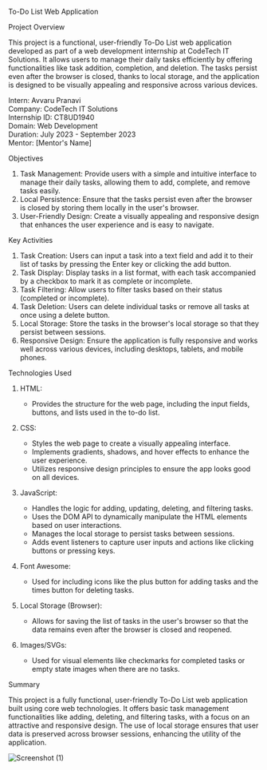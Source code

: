 To-Do List Web Application

 Project Overview

This project is a functional, user-friendly To-Do List web application developed as part of a web development internship at CodeTech IT Solutions. It allows users to manage their daily tasks efficiently by offering functionalities like task addition, completion, and deletion. The tasks persist even after the browser is closed, thanks to local storage, and the application is designed to be visually appealing and responsive across various devices.

Intern: Avvaru Pranavi  
Company: CodeTech IT Solutions  
Internship ID: CT8UD1940  
Domain: Web Development  
Duration: July 2023 - September 2023  
Mentor: [Mentor's Name]

 Objectives

1. Task Management: Provide users with a simple and intuitive interface to manage their daily tasks, allowing them to add, complete, and remove tasks easily.
2. Local Persistence: Ensure that the tasks persist even after the browser is closed by storing them locally in the user's browser.
3. User-Friendly Design: Create a visually appealing and responsive design that enhances the user experience and is easy to navigate.

 Key Activities

1. Task Creation: Users can input a task into a text field and add it to their list of tasks by pressing the Enter key or clicking the add button.
2. Task Display: Display tasks in a list format, with each task accompanied by a checkbox to mark it as complete or incomplete.
3. Task Filtering: Allow users to filter tasks based on their status (completed or incomplete).
4. Task Deletion: Users can delete individual tasks or remove all tasks at once using a delete button.
5. Local Storage: Store the tasks in the browser's local storage so that they persist between sessions.
6. Responsive Design: Ensure the application is fully responsive and works well across various devices, including desktops, tablets, and mobile phones.

 Technologies Used

1. HTML:
   - Provides the structure for the web page, including the input fields, buttons, and lists used in the to-do list.

2. CSS:
   - Styles the web page to create a visually appealing interface.
   - Implements gradients, shadows, and hover effects to enhance the user experience.
   - Utilizes responsive design principles to ensure the app looks good on all devices.

3. JavaScript:
   - Handles the logic for adding, updating, deleting, and filtering tasks.
   - Uses the DOM API to dynamically manipulate the HTML elements based on user interactions.
   - Manages the local storage to persist tasks between sessions.
   - Adds event listeners to capture user inputs and actions like clicking buttons or pressing keys.

4. Font Awesome:
   - Used for including icons like the plus button for adding tasks and the times button for deleting tasks.

5. Local Storage (Browser):
   - Allows for saving the list of tasks in the user's browser so that the data remains even after the browser is closed and reopened.

6. Images/SVGs:
   - Used for visual elements like checkmarks for completed tasks or empty state images when there are no tasks.

 Summary

This project is a fully functional, user-friendly To-Do List web application built using core web technologies. It offers basic task management functionalities like adding, deleting, and filtering tasks, with a focus on an attractive and responsive design. The use of local storage ensures that user data is preserved across browser sessions, enhancing the utility of the application.


![Screenshot (1)](https://github.com/user-attachments/assets/00520f4b-f48f-4c09-ac93-18edfd1ffe50)
